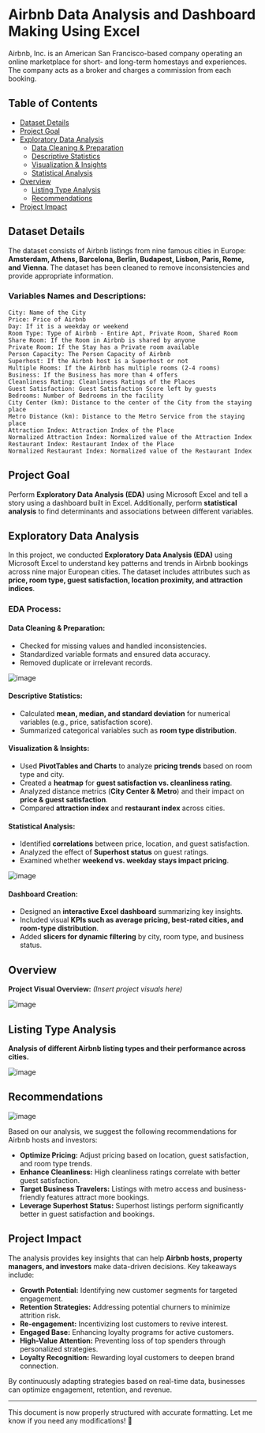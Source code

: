 # Airbnb Data Analysis and Dashboard Making Using Excel

Airbnb, Inc. is an American San Francisco-based company operating an online marketplace for short- and long-term homestays and experiences. The company acts as a broker and charges a commission from each booking.  

## Table of Contents

- [Dataset Details](#dataset-details)
- [Project Goal](#project-goal)
- [Exploratory Data Analysis](#exploratory-data-analysis)
  - [Data Cleaning & Preparation](#data-cleaning--preparation)
  - [Descriptive Statistics](#descriptive-statistics)
  - [Visualization & Insights](#visualization--insights)
  - [Statistical Analysis](#statistical-analysis)
- [Overview](#overview)
  - [Listing Type Analysis](#listing-type-analysis)
  - [Recommendations](#recommendations)
- [Project Impact](#project-impact)

## Dataset Details

The dataset consists of Airbnb listings from nine famous cities in Europe: **Amsterdam, Athens, Barcelona, Berlin, Budapest, Lisbon, Paris, Rome, and Vienna**. The dataset has been cleaned to remove inconsistencies and provide appropriate information.  

### Variables Names and Descriptions:

```Excel
City: Name of the City
Price: Price of Airbnb
Day: If it is a weekday or weekend
Room Type: Type of Airbnb - Entire Apt, Private Room, Shared Room
Share Room: If the Room in Airbnb is shared by anyone
Private Room: If the Stay has a Private room available
Person Capacity: The Person Capacity of Airbnb
Superhost: If the Airbnb host is a Superhost or not
Multiple Rooms: If the Airbnb has multiple rooms (2-4 rooms)
Business: If the Business has more than 4 offers
Cleanliness Rating: Cleanliness Ratings of the Places
Guest Satisfaction: Guest Satisfaction Score left by guests
Bedrooms: Number of Bedrooms in the facility
City Center (km): Distance to the center of the City from the staying place
Metro Distance (km): Distance to the Metro Service from the staying place
Attraction Index: Attraction Index of the Place
Normalized Attraction Index: Normalized value of the Attraction Index
Restaurant Index: Restaurant Index of the Place
Normalized Restaurant Index: Normalized value of the Restaurant Index
```

## Project Goal

Perform **Exploratory Data Analysis (EDA)** using Microsoft Excel and tell a story using a dashboard built in Excel. Additionally, perform **statistical analysis** to find determinants and associations between different variables.

## Exploratory Data Analysis

In this project, we conducted **Exploratory Data Analysis (EDA)** using Microsoft Excel to understand key patterns and trends in Airbnb bookings across nine major European cities. The dataset includes attributes such as **price, room type, guest satisfaction, location proximity, and attraction indices**.

### EDA Process:

#### Data Cleaning & Preparation:
- Checked for missing values and handled inconsistencies.
- Standardized variable formats and ensured data accuracy.
- Removed duplicate or irrelevant records.

![image](https://github.com/user-attachments/assets/e6f128fe-2c75-4116-a23d-1438c578f1b7)


#### Descriptive Statistics:
- Calculated **mean, median, and standard deviation** for numerical variables (e.g., price, satisfaction score).
- Summarized categorical variables such as **room type distribution**.


#### Visualization & Insights:
- Used **PivotTables and Charts** to analyze **pricing trends** based on room type and city.
- Created a **heatmap** for **guest satisfaction vs. cleanliness rating**.
- Analyzed distance metrics (**City Center & Metro**) and their impact on **price & guest satisfaction**.
- Compared **attraction index** and **restaurant index** across cities.

#### Statistical Analysis:
- Identified **correlations** between price, location, and guest satisfaction.
- Analyzed the effect of **Superhost status** on guest ratings.
- Examined whether **weekend vs. weekday stays impact pricing**.

![image](https://github.com/user-attachments/assets/74ae533e-a130-41ab-86a1-3e6b6ce1b455)


#### Dashboard Creation:
- Designed an **interactive Excel dashboard** summarizing key insights.
- Included visual **KPIs such as average pricing, best-rated cities, and room-type distribution**.
- Added **slicers for dynamic filtering** by city, room type, and business status.

## Overview

**Project Visual Overview:** *(Insert project visuals here)*

![image](https://github.com/user-attachments/assets/c8684b7b-6cb7-456f-866c-6e454f933964)


## Listing Type Analysis

**Analysis of different Airbnb listing types and their performance across cities.**

![image](https://github.com/user-attachments/assets/c14782cf-f95b-4377-9220-25d06e10594d)


## Recommendations

![image](https://github.com/user-attachments/assets/4756d2ca-9c12-4947-b258-ed5d07865b62)


Based on our analysis, we suggest the following recommendations for Airbnb hosts and investors:
- **Optimize Pricing:** Adjust pricing based on location, guest satisfaction, and room type trends.
- **Enhance Cleanliness:** High cleanliness ratings correlate with better guest satisfaction.
- **Target Business Travelers:** Listings with metro access and business-friendly features attract more bookings.
- **Leverage Superhost Status:** Superhost listings perform significantly better in guest satisfaction and bookings.

## Project Impact

The analysis provides key insights that can help **Airbnb hosts, property managers, and investors** make data-driven decisions. Key takeaways include:

- **Growth Potential:** Identifying new customer segments for targeted engagement.
- **Retention Strategies:** Addressing potential churners to minimize attrition risk.
- **Re-engagement:** Incentivizing lost customers to revive interest.
- **Engaged Base:** Enhancing loyalty programs for active customers.
- **High-Value Attention:** Preventing loss of top spenders through personalized strategies.
- **Loyalty Recognition:** Rewarding loyal customers to deepen brand connection.

By continuously adapting strategies based on real-time data, businesses can optimize engagement, retention, and revenue.

---

This document is now properly structured with accurate formatting. Let me know if you need any modifications! 🚀

